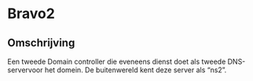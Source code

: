 # Bravo2

## Omschrijving

Een tweede Domain controller die eveneens dienst doet als tweede DNS-servervoor het domein. 
De buitenwereld kent deze server als “ns2”.
